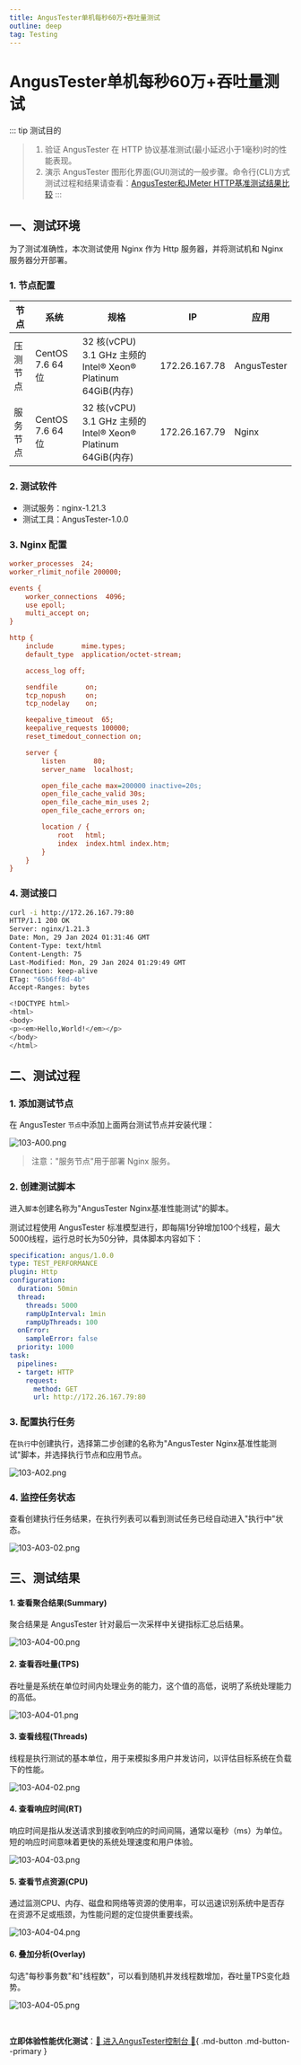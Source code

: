 ```yaml
---
title: AngusTester单机每秒60万+吞吐量测试
outline: deep
tag: Testing
---
```


# AngusTester单机每秒60万+吞吐量测试

::: tip 测试目的
> 1. 验证 AngusTester 在 HTTP 协议基准测试(最小延迟小于1毫秒)时的性能表现。
> 2. 演示 AngusTester 图形化界面(GUI)测试的一般步骤。命令行(CLI)方式测试过程和结果请查看：[AngusTester和JMeter HTTP基准测试结果比较](104-Nginx-Benchmark-AngusTester-vs-Jmeter)
:::

## 一、测试环境

为了测试准确性，本次测试使用 Nginx 作为 Http 服务器，并将测试机和 Nginx 服务器分开部署。

### 1. 节点配置

| 节点   | 系统              | 规格                                                     | IP            | 应用          |
|------|-----------------|--------------------------------------------------------|---------------|-------------|
| 压测节点 | CentOS 7.6 64 位 | 32 核(vCPU) 3.1 GHz 主频的 Intel® Xeon® Platinum 64GiB(内存) | 172.26.167.78 | AngusTester |
| 服务节点 | CentOS 7.6 64 位 | 32 核(vCPU) 3.1 GHz 主频的 Intel® Xeon® Platinum 64GiB(内存) | 172.26.167.79 | Nginx       |

### 2. 测试软件

- 测试服务：nginx-1.21.3
- 测试工具：AngusTester-1.0.0

### 3. Nginx 配置

```ini
worker_processes  24;
worker_rlimit_nofile 200000;

events {
    worker_connections  4096;
    use epoll;
    multi_accept on;
}

http {
    include       mime.types;
    default_type  application/octet-stream;

    access_log off;

    sendfile       on;
    tcp_nopush     on;
    tcp_nodelay    on;

    keepalive_timeout  65;
    keepalive_requests 100000;
    reset_timedout_connection on;

    server {
        listen       80;
        server_name  localhost;

        open_file_cache max=200000 inactive=20s;
        open_file_cache_valid 30s;
        open_file_cache_min_uses 2;
        open_file_cache_errors on;

        location / {
            root   html;
            index  index.html index.htm;
        }
    }
}
```

### 4. 测试接口

```bash
curl -i http://172.26.167.79:80
HTTP/1.1 200 OK
Server: nginx/1.21.3
Date: Mon, 29 Jan 2024 01:31:46 GMT
Content-Type: text/html
Content-Length: 75
Last-Modified: Mon, 29 Jan 2024 01:29:49 GMT
Connection: keep-alive
ETag: "65b6ff8d-4b"
Accept-Ranges: bytes

<!DOCTYPE html>
<html>
<body>
<p><em>Hello,World!</em></p>
</body>
</html>
```

## 二、测试过程

### 1. 添加测试节点

在 AngusTester `节点`中添加上面两台测试节点并安装代理：

![103-A00.png](images/103-A00.png)

> 注意："服务节点"用于部署 Nginx 服务。

### 2. 创建测试脚本

进入`脚本`创建名称为"AngusTester Nginx基准性能测试"的脚本。

测试过程使用 AngusTester 标准模型进行，即每隔1分钟增加100个线程，最大5000线程，运行总时长为50分钟，具体脚本内容如下：

```yaml
specification: angus/1.0.0
type: TEST_PERFORMANCE
plugin: Http
configuration:
  duration: 50min
  thread:
    threads: 5000
    rampUpInterval: 1min
    rampUpThreads: 100
  onError:
    sampleError: false
  priority: 1000
task:
  pipelines:
  - target: HTTP
    request:
      method: GET
      url: http://172.26.167.79:80
```

### 3. 配置执行任务

在`执行`中创建执行，选择第二步创建的名称为"AngusTester Nginx基准性能测试"脚本，并选择执行节点和应用节点。

![103-A02.png](images/103-A02.png)

### 4. 监控任务状态

查看创建执行任务结果，在执行列表可以看到测试任务已经自动进入"执行中"状态。

![103-A03-02.png](images/103-A03-02.png)

## 三、测试结果

#### 1. 查看聚合结果(Summary)

聚合结果是 AngusTester 针对最后一次采样中关键指标汇总后结果。

![103-A04-00.png](images/103-A04-00.png)

#### 2. 查看吞吐量(TPS)

吞吐量是系统在单位时间内处理业务的能力，这个值的高低，说明了系统处理能力的高低。

![103-A04-01.png](images/103-A04-01.png)

#### 3. 查看线程(Threads)

线程是执行测试的基本单位，用于来模拟多用户并发访问，以评估目标系统在负载下的性能。

![103-A04-02.png](images/103-A04-02.png)

#### 4. 查看响应时间(RT)

响应时间是指从发送请求到接收到响应的时间间隔，通常以毫秒（ms）为单位。短的响应时间意味着更快的系统处理速度和用户体验。

![103-A04-03.png](images/103-A04-03.png)

#### 5. 查看节点资源(CPU)

通过监测CPU、内存、磁盘和网络等资源的使用率，可以迅速识别系统中是否存在资源不足或瓶颈，为性能问题的定位提供重要线索。

![103-A04-04.png](images/103-A04-04.png)

#### 6. 叠加分析(Overlay)

勾选"每秒事务数"和"线程数"，可以看到随机并发线程数增加，吞吐量TPS变化趋势。

![103-A04-05.png](images/103-A04-05.png)

<br>

**立即体验性能优化测试**：[🔗 进入AngusTester控制台 🔗](https://gm.xcan.cloud/signin){ .md-button .md-button--primary }
